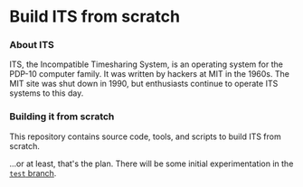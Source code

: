 # Build ITS from scratch

### About ITS

ITS, the Incompatible Timesharing System, is an operating system for
the PDP-10 computer family.  It was written by hackers at MIT in the
1960s.  The MIT site was shut down in 1990, but enthusiasts continue
to operate ITS systems to this day.

### Building it from scratch

This repository contains source code, tools, and scripts to build ITS
from scratch.

...or at least, that's the plan.  There will be some initial
experimentation in the [`test` branch](http://github.com/PDP-10/its/tree/test).
